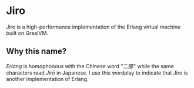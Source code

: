 # Jiro

Jiro is a high-performance implementation of the Erlang virtual machine built on GraalVM.

## Why this name?

*Erlang* is homophonous with the Chinese word "二郎" while the same characters read *Jirō* in Japanese. I use this wordplay to indicate that Jiro is another implementation of Erlang.
